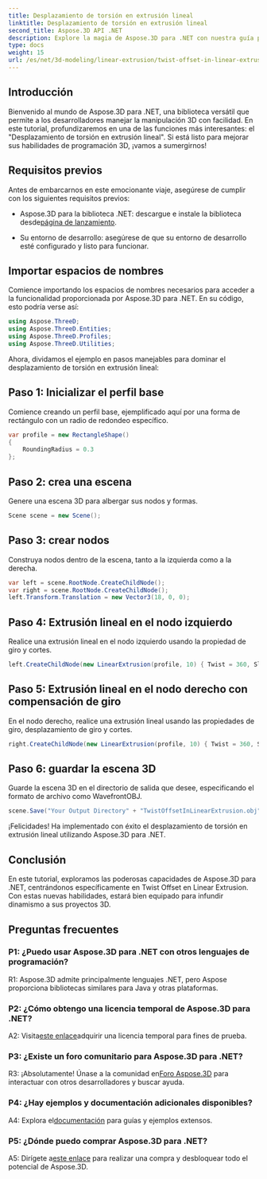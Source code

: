 ```yaml
---
title: Desplazamiento de torsión en extrusión lineal
linktitle: Desplazamiento de torsión en extrusión lineal
second_title: Aspose.3D API .NET
description: Explore la magia de Aspose.3D para .NET con nuestra guía paso a paso sobre Twist Offset en Linear Extrusion. Eleva tus proyectos 3D sin esfuerzo.
type: docs
weight: 15
url: /es/net/3d-modeling/linear-extrusion/twist-offset-in-linear-extrusion/
---
```

## Introducción

Bienvenido al mundo de Aspose.3D para .NET, una biblioteca versátil que permite a los desarrolladores manejar la manipulación 3D con facilidad. En este tutorial, profundizaremos en una de las funciones más interesantes: el "Desplazamiento de torsión en extrusión lineal". Si está listo para mejorar sus habilidades de programación 3D, ¡vamos a sumergirnos!

## Requisitos previos

Antes de embarcarnos en este emocionante viaje, asegúrese de cumplir con los siguientes requisitos previos:

-  Aspose.3D para la biblioteca .NET: descargue e instale la biblioteca desde[página de lanzamiento](https://releases.aspose.com/3d/net/).

- Su entorno de desarrollo: asegúrese de que su entorno de desarrollo esté configurado y listo para funcionar.

## Importar espacios de nombres

Comience importando los espacios de nombres necesarios para acceder a la funcionalidad proporcionada por Aspose.3D para .NET. En su código, esto podría verse así:

```csharp
using Aspose.ThreeD;
using Aspose.ThreeD.Entities;
using Aspose.ThreeD.Profiles;
using Aspose.ThreeD.Utilities;
```

Ahora, dividamos el ejemplo en pasos manejables para dominar el desplazamiento de torsión en extrusión lineal:

## Paso 1: Inicializar el perfil base

Comience creando un perfil base, ejemplificado aquí por una forma de rectángulo con un radio de redondeo específico.

```csharp
var profile = new RectangleShape()
{
    RoundingRadius = 0.3
};
```

## Paso 2: crea una escena

Genere una escena 3D para albergar sus nodos y formas.

```csharp
Scene scene = new Scene();
```

## Paso 3: crear nodos

Construya nodos dentro de la escena, tanto a la izquierda como a la derecha.

```csharp
var left = scene.RootNode.CreateChildNode();
var right = scene.RootNode.CreateChildNode();
left.Transform.Translation = new Vector3(18, 0, 0);
```

## Paso 4: Extrusión lineal en el nodo izquierdo

Realice una extrusión lineal en el nodo izquierdo usando la propiedad de giro y cortes.

```csharp
left.CreateChildNode(new LinearExtrusion(profile, 10) { Twist = 360, Slices = 100 });
```

## Paso 5: Extrusión lineal en el nodo derecho con compensación de giro

En el nodo derecho, realice una extrusión lineal usando las propiedades de giro, desplazamiento de giro y cortes.

```csharp
right.CreateChildNode(new LinearExtrusion(profile, 10) { Twist = 360, Slices = 100, TwistOffset = new Vector3(3, 0, 0) });
```

## Paso 6: guardar la escena 3D

Guarde la escena 3D en el directorio de salida que desee, especificando el formato de archivo como WavefrontOBJ.

```csharp
scene.Save("Your Output Directory" + "TwistOffsetInLinearExtrusion.obj", FileFormat.WavefrontOBJ);
```

¡Felicidades! Ha implementado con éxito el desplazamiento de torsión en extrusión lineal utilizando Aspose.3D para .NET.

## Conclusión

En este tutorial, exploramos las poderosas capacidades de Aspose.3D para .NET, centrándonos específicamente en Twist Offset en Linear Extrusion. Con estas nuevas habilidades, estará bien equipado para infundir dinamismo a sus proyectos 3D.

## Preguntas frecuentes

### P1: ¿Puedo usar Aspose.3D para .NET con otros lenguajes de programación?

R1: Aspose.3D admite principalmente lenguajes .NET, pero Aspose proporciona bibliotecas similares para Java y otras plataformas.

### P2: ¿Cómo obtengo una licencia temporal de Aspose.3D para .NET?

 A2: Visita[este enlace](https://purchase.aspose.com/temporary-license/)adquirir una licencia temporal para fines de prueba.

### P3: ¿Existe un foro comunitario para Aspose.3D para .NET?

 R3: ¡Absolutamente! Únase a la comunidad en[Foro Aspose.3D](https://forum.aspose.com/c/3d/18) para interactuar con otros desarrolladores y buscar ayuda.

### P4: ¿Hay ejemplos y documentación adicionales disponibles?

 A4: Explora el[documentación](https://reference.aspose.com/3d/net/) para guías y ejemplos extensos.

### P5: ¿Dónde puedo comprar Aspose.3D para .NET?

 A5: Dirígete a[este enlace](https://purchase.aspose.com/buy) para realizar una compra y desbloquear todo el potencial de Aspose.3D.
